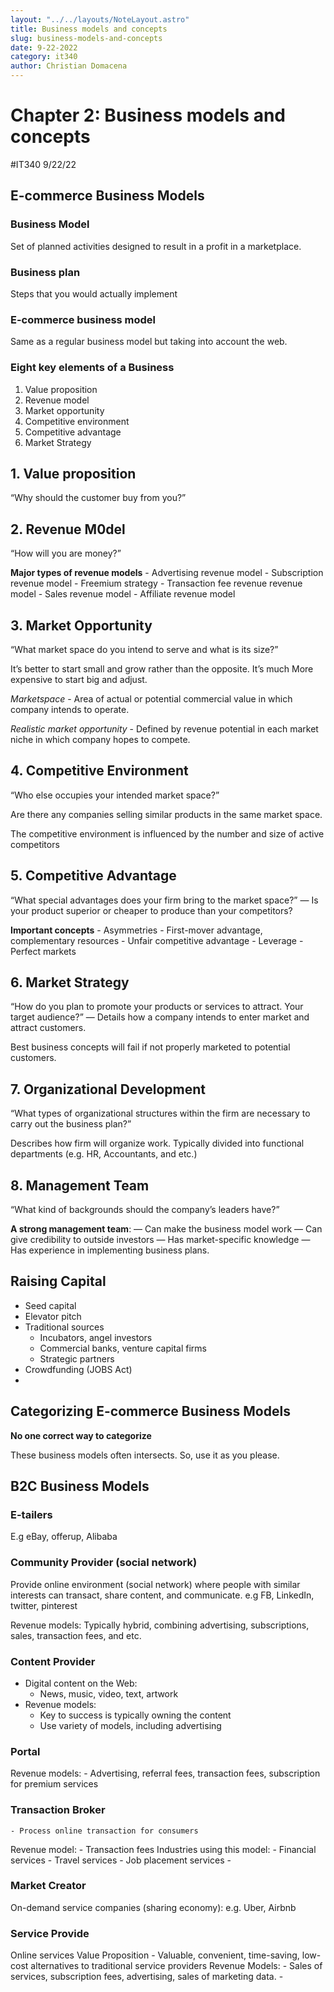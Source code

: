 ```yaml
---
layout: "../../layouts/NoteLayout.astro"
title: Business models and concepts
slug: business-models-and-concepts
date: 9-22-2022
category: it340
author: Christian Domacena
---
```


# Chapter 2: Business models and concepts
#IT340 9/22/22

## E-commerce Business Models

### Business Model
Set of planned activities designed to result in a profit in a marketplace.

### Business plan
 Steps that you would actually implement

### E-commerce business model
Same as a regular business model but taking into account the web.


### Eight key elements of a Business
1. Value proposition
2. Revenue model
3. Market opportunity
4. Competitive environment
5. Competitive advantage
6. Market Strategy

## 1. Value proposition
“Why should the customer buy from you?”


## 2. Revenue M0del
“How will you are money?”

**Major types of revenue models**
	- Advertising revenue model
	- Subscription revenue model
		- Freemium strategy
	- Transaction fee revenue revenue model
	- Sales revenue model
	- Affiliate revenue model


## 3. Market Opportunity
“What market space do you intend to serve and what is its size?”

It’s better to start small and grow rather than the opposite. It’s much More expensive to start big and adjust.

*Marketspace* - Area of actual or potential commercial value in which company intends to operate.

*Realistic market opportunity* - Defined by revenue potential in each market niche in which company hopes to compete. 


## 4. Competitive Environment
“Who else occupies your intended market space?” 

Are there any companies selling similar products in the same market space.

The competitive environment is influenced by the number and size of active competitors


## 5. Competitive Advantage
“What special advantages does your firm bring to the market space?” 
	— Is your product superior or cheaper to produce than your competitors? 

**Important concepts**
	- Asymmetries
	- First-mover advantage, complementary resources
	- Unfair competitive advantage
	- Leverage
	- Perfect markets

## 6. Market Strategy
“How do you plan to promote your products or services to attract. Your target audience?” 
	— Details how a company intends to enter market and attract customers.

Best business concepts will fail if not properly marketed to potential customers.


## 7. Organizational Development
“What types of organizational structures within the firm are necessary to carry out the business plan?” 

Describes how firm will organize work. 
Typically divided into functional departments (e.g. HR, Accountants, and etc.) 

## 8. Management Team
“What kind of backgrounds should the company’s leaders have?”

**A strong management team**: 
— Can make the business model work
— Can give credibility to outside investors
— Has market-specific knowledge
— Has experience in implementing business plans.




## Raising Capital
- Seed capital
- Elevator pitch
- Traditional sources
	- Incubators, angel investors
	- Commercial banks, venture capital firms
	- Strategic partners
- Crowdfunding (JOBS Act)
-


## Categorizing E-commerce Business Models
**No one correct way to categorize**

These business models often intersects. So, use it as you please.



## B2C Business Models


### E-tailers 
E.g eBay, offerup, Alibaba

### Community Provider (social network)
Provide online environment (social network) where people with similar interests can transact, share content, and communicate.
	e.g FB, LinkedIn, twitter, pinterest

Revenue models: 
Typically hybrid, combining advertising, subscriptions, sales, transaction fees, and etc.

### Content Provider
- Digital content on the Web: 
	- News, music, video, text, artwork
- Revenue models:
	- Key to success is typically owning the content
	- Use variety of models, including advertising

### Portal
Revenue models:
	- Advertising, referral fees, transaction fees, subscription for premium services

### Transaction Broker
	- Process online transaction for consumers
Revenue model: 
	- Transaction fees
Industries using this model: 
	- Financial services
	- Travel services
	- Job placement services
	-

### Market Creator
On-demand service companies (sharing economy):
e.g. Uber, Airbnb


### Service Provide
Online services
Value Proposition
	- Valuable, convenient, time-saving, low-cost alternatives to traditional service providers
Revenue Models: 
	- Sales of services, subscription fees, advertising, sales of marketing data.
	- 